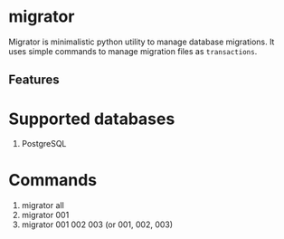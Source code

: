 # migrator
Migrator is minimalistic python utility to manage database migrations. It uses simple commands to manage migration files as `transactions`.

## Features

# Supported databases
1. PostgreSQL

# Commands
1. migrator all
2. migrator 001
3. migrator 001 002 003 (or 001, 002, 003)

